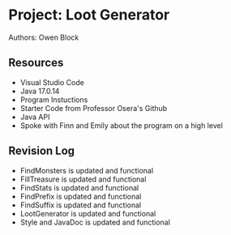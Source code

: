 # Project: Loot Generator

Authors: Owen Block

## Resources

*   Visual Studio Code
*   Java 17.0.14
*   Program Instuctions
*   Starter Code from Professor Osera's Github
*   Java API
*   Spoke with Finn and Emily about the program on a high level

## Revision Log

*   FindMonsters is updated and functional
*   FillTreasure is updated and functional
*   FindStats is updated and functional
*   FindPrefix is updated and functional
*   FindSuffix is updated and functional
*   LootGenerator is updated and functional
*   Style and JavaDoc is updated and functional
